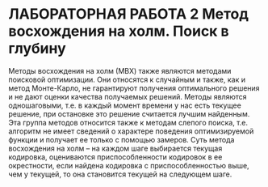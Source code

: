 # ЛАБОРАТОРНАЯ РАБОТА 2 Метод восхождения на холм. Поиск в глубину

Методы восхождения на холм (МВХ) также являются методами поисковой
оптимизации. Они относятся к случайным и также, как и метод Монте-Карло, не
гарантируют получения оптимального решения и не дают оценки качества получаемых
решений.
Методы являются одношаговыми, т.е. в каждый момент времени у нас есть текущее
решение, при остановке это решение считается лучшим найденным. Эта группа методов
относится также к методам слепого поиска, т.е. алгоритм не имеет сведений о характере
поведения оптимизируемой функции и получает ее только с помощью замеров.
Суть метода восхождения на холм – на каждом шаге выбирается текущая кодировка,
оцениваются приспособленности кодировок в ее окрестности, если найдена кодировка с
приспособленностью выше, чем у текущей, то она становится текущей на следующем шаге. 